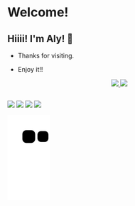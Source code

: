 # Welcome!

 

## Hiiii! I'm Aly! :space_invader:


- Thanks for visiting.

- Enjoy it!!
 






<!---
meawaly/meawaly is a ✨ special ✨ repository because its `README.md` (this file) appears on your GitHub profile.
You can click the Preview link to take a look at your changes.
--->


<div align="center">
  <a href="https://github.com/meawaly">
  <img height="180em" src="https://github-readme-stats.vercel.app/api?username=meawaly&show_icons=true&theme=dracula&include_all_commits=true&count_private=true"/>
  <img height="180em" src="https://github-readme-stats.vercel.app/api/top-langs/?username=meawaly&layout=compact&langs_count=7&theme=dracula"/>
</div>

  
  ##
 
<div> 

  <a href="https://instagram.com/meeealyyy" target="_blank"><img src="https://img.shields.io/badge/-Instagram-%23E4405F?style=for-the-badge&logo=instagram&logoColor=white" target="_blank"></a>
 	<a href = "mailto:alyolive94@gmail.com"><img src="https://img.shields.io/badge/-Gmail-%23333?style=for-the-badge&logo=gmail&logoColor=white" target="_blank"></a>
  <a href="https://www.linkedin.com/in/aline-batista-309261b5" target="_blank"><img src="https://img.shields.io/badge/-LinkedIn-%230077B5?style=for-the-badge&logo=linkedin&logoColor=white" target="_blank"></a> 
 <a href = "https://open.spotify.com/user/12152758357"><img src= "https://img.shields.io/badge/Spotify-1ED760?&style=for-the-badge&logo=spotify&logoColor=white"> </code> 

  ![Snake animation](https://github.com/rafaballerini/rafaballerini/blob/output/github-contribution-grid-snake.svg)
 
</div>
